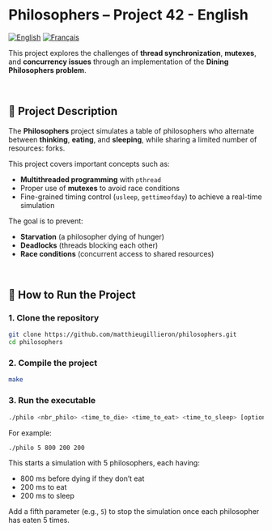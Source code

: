 # Philosophers – Project 42 - English

[![English](https://img.shields.io/badge/English-blue.svg)](./READMEen.md)   [![Français](https://img.shields.io/badge/Français-gray.svg)](./README.md)

This project explores the challenges of **thread synchronization**, **mutexes**, and **concurrency issues** through an implementation of the **Dining Philosophers problem**.

<br>

## 🧠 Project Description

The **Philosophers** project simulates a table of philosophers who alternate between **thinking**, **eating**, and **sleeping**, while sharing a limited number of resources: forks.

This project covers important concepts such as:
- **Multithreaded programming** with `pthread`
- Proper use of **mutexes** to avoid race conditions
- Fine-grained timing control (`usleep`, `gettimeofday`) to achieve a real-time simulation

The goal is to prevent:
- **Starvation** (a philosopher dying of hunger)
- **Deadlocks** (threads blocking each other)
- **Race conditions** (concurrent access to shared resources)

<br>

## 🔧 How to Run the Project

### 1. Clone the repository

```bash
git clone https://github.com/matthieugillieron/philosophers.git
cd philosophers
```

### 2. Compile the project

```bash
make
```

### 3. Run the executable

```bash
./philo <nbr_philo> <time_to_die> <time_to_eat> <time_to_sleep> [optional: must_eat]
```

For example:

```bash
./philo 5 800 200 200
```

This starts a simulation with 5 philosophers, each having:
- 800 ms before dying if they don’t eat
- 200 ms to eat
- 200 ms to sleep

Add a fifth parameter (e.g., `5`) to stop the simulation once each philosopher has eaten 5 times.
